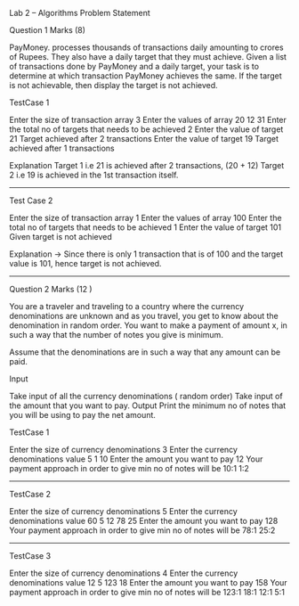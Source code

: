 Lab 2 – Algorithms Problem Statement

Question 1 Marks (8)

PayMoney. processes thousands of transactions daily amounting to crores of Rupees. They
also have a daily target that they must achieve. Given a list of transactions done by
PayMoney and a daily target, your task is to determine at which transaction PayMoney
achieves the same. If the target is not achievable, then display the target is not achieved.

TestCase 1

Enter the size of transaction array
3
Enter the values of array
20 12 31
Enter the total no of targets that needs to be achieved
2
Enter the value of target
21
Target achieved after 2 transactions
Enter the value of target
19
Target achieved after 1 transactions

Explanation
Target 1 i.e 21 is achieved after 2 transactions, (20 + 12)
Target 2 i.e 19 is achieved in the 1st transaction itself.

-------------------------------------------------------

Test Case 2

Enter the size of transaction array
1
Enter the values of array
100
Enter the total no of targets that needs to be achieved
1
Enter the value of target
101
Given target is not achieved

Explanation → Since there is only 1 transaction that is of 100 and the target value is 101,
hence target is not achieved.

-----------------------------------------------------------------------------------------------------------

Question 2 Marks (12 )

You are a traveler and traveling to a country where the currency denominations are
unknown and as you travel, you get to know about the denomination in random order.
You want to make a payment of amount x, in such a way that the number of notes you give
is minimum.

Assume that the denominations are in such a way that any amount can be paid.

Input

Take input of all the currency denominations ( random order)
Take input of the amount that you want to pay.
Output
Print the minimum no of notes that you will be using to pay the net amount.

TestCase 1

Enter the size of currency denominations
3
Enter the currency denominations value
5
1
10
Enter the amount you want to pay
12
Your payment approach in order to give min no of notes will be
10:1
1:2

-------------------------------------------------------------------------------------------

TestCase 2

Enter the size of currency denominations
5
Enter the currency denominations value
60
5
12
78
25
Enter the amount you want to pay
128
Your payment approach in order to give min no of notes will be
78:1
25:2

----------------------------------------------------------------------------------------------

TestCase 3

Enter the size of currency denominations
4
Enter the currency denominations value
12
5
123
18
Enter the amount you want to pay
158
Your payment approach in order to give min no of notes will be
123:1
18:1
12:1
5:1
